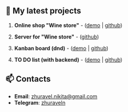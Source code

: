 ## 🌱 My latest projects

1. **Online shop "Wine store"** - ([demo](https://wine-store-client.vercel.app/) | [github](https://github.com/zhuraveln/wine-store-client))

2. **Server for "Wine store"** - ([github](https://github.com/zhuraveln/wine-store-server))

3. **Kanban board (dnd)** - ([demo](https://kanban-board-alpha.vercel.app/) | [github](https://github.com/zhuraveln/kanban-board))

4. **TO DO list (with backend)** - ([demo](https://to-do-list-one-umber-65.vercel.app/) | [github](https://github.com/zhuraveln/to-do-list))

## 📫 Contacts

- **Email**: zhuravel.nikita@gmail.com
- **Telegram**: [zhuraveln](https://t.me/zhuraveln)
